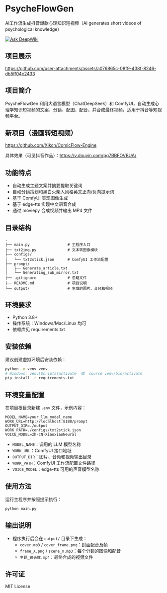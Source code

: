 # PsycheFlowGen
AI工作流生成抖音爆款心理知识短视频（AI generates short videos of psychological knowledge）

[![Ask DeepWiki](https://deepwiki.com/badge.svg)](https://deepwiki.com/Xikcn/PsycheFlowGen)

## 项目展示
https://github.com/user-attachments/assets/a076865c-08f9-438f-8246-db5ff04c2433



## 项目简介
PsycheFlowGen 利用大语言模型（ChatDeepSeek）和 ComfyUI，自动生成心理学知识短视频的文案、分镜、配图、配音，并合成最终视频，适用于抖音等短视频平台。

## 新项目（漫画转短视频）
https://github.com/Xikcn/ComicFlow-Engine

具体效果（可见抖音作品）：https://v.douyin.com/pg7BBFOVBUA/

## 功能特点
- 自动生成主题文案并摘要提取关键词
- 自动分镜策划和黑白火柴人风格英文正向/负向提示词
- 基于 ComfyUI 实现图像生成
- 基于 edge-tts 实现中文语音合成
- 通过 moviepy 合成视频并输出 MP4 文件

## 目录结构
```
.
├── main.py                 # 主程序入口
├── txt2img.py              # 文本转图像模块
├── configs/
│   └── txt2stick.json      # ComfyUI 工作流配置
├── prompt/
│   ├── Generate_article.txt
│   └── Generating_sub_mirror.txt
├── .gitignore              # 忽略文件
├── README.md               # 项目说明
└── output/                 # 生成的图片、音频和视频
```

## 环境要求
- Python 3.8+
- 操作系统：Windows/Mac/Linux 均可
- 依赖库见 requirements.txt

## 安装依赖
建议创建虚拟环境后安装依赖：
```bash
python -m venv venv
# Windows: venv\Scripts\activate  或  source venv/bin/activate
pip install -r requirements.txt
```

## 环境变量配置
在项目根目录新建 `.env` 文件，示例内容：
```
MODEL_NAME=your_llm_model_name
WORK_URL=http://localhost:8188/prompt
OUTPUT_DIR=./output
WORK_PATH=./configs/txt2stick.json
VOICE_MODEL=zh-CN-XiaoxiaoNeural
```

- `MODEL_NAME`：调用的 LLM 模型名称
- `WORK_URL`：ComfyUI 接口地址
- `OUTPUT_DIR`：图片、音频和视频输出目录
- `WORK_PATH`：ComfyUI 工作流配置文件路径
- `VOICE_MODEL`：edge-tts 可用的声音模型名称

## 使用方法
运行主程序并按照提示执行：
```bash
python main.py
```

## 输出说明
- 程序执行后会在 `output/` 目录下生成：
  - `cover.mp3` / `cover_frame.png`：封面配音及帧
  - `frame_X.png` / `scene_X.mp3`：每个分镜的图像和配音
  - `主题_镜头数.mp4`：最终合成的视频文件

## 许可证
MIT License


